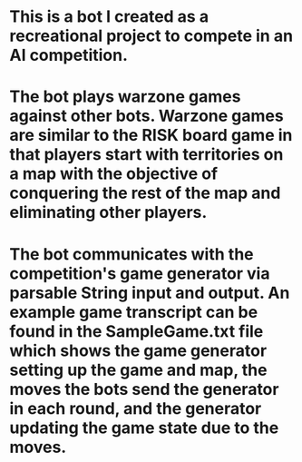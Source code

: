 # This is a bot I created as a recreational project to compete in an AI competition. 
# The bot plays warzone games against other bots. Warzone games are similar to the RISK board game in that players start with territories on a map with the objective of conquering the rest of the map and eliminating other players.
# The bot communicates with the competition's game generator via parsable String input and output. An example game transcript can be found in the SampleGame.txt file which shows the game generator setting up the game and map, the moves the bots send the generator in each round, and the generator updating the game state due to the moves.
